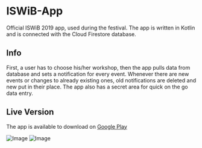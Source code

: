 # ISWiB-App

Official ISWiB 2019 app, used during the festival. The app is written in Kotlin and is connected with the Cloud Firestore database. 

## Info

First, a user has to choose his/her workshop, then the app pulls data from database and sets a notification for every event. Whenever there are new events or changes to already existing ones, old notifications are deleted and new put in their place. The app also has a secret area for quick on the go data entry.


## Live Version

The app is available to download on [Google Play](https://play.google.com/store/apps/details?id=com.ISWiB.iswib&hl=en_US)

![Image](https://lh3.googleusercontent.com/FcFml2n4YXYZaJHqqswa4hcA1cGLosFNxVymtjJiheq2IzLxbipRe_-YqzYx_8CaU0o=w720-h310-rw)
![Image](https://lh3.googleusercontent.com/CotzTMyi9fGCirJMc1dNtPhNyPaV3fboKXZ9LBqll9cUyb-xAKfOsXY3jODNGcjlDx8=w720-h310-rw)
